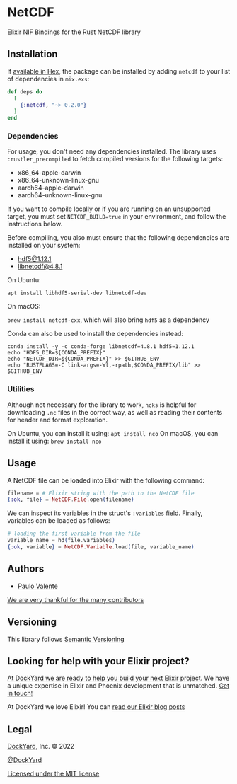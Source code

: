 
# NetCDF

Elixir NIF Bindings for the Rust NetCDF library

## Installation

If [available in Hex](https://hex.pm/docs/publish), the package can be installed
by adding `netcdf` to your list of dependencies in `mix.exs`:

```elixir
def deps do
  [
    {:netcdf, "~> 0.2.0"}
  ]
end
```

### Dependencies

For usage, you don't need any dependencies installed.
The library uses `:rustler_precompiled` to fetch compiled versions for the following targets:

- x86_64-apple-darwin
- x86_64-unknown-linux-gnu
- aarch64-apple-darwin
- aarch64-unknown-linux-gnu

If you want to compile locally or if you are running on an unsupported target,
you must set `NETCDF_BUILD=true` in your environment, and follow the instructions below.

Before compiling, you also must ensure that the following dependencies are installed on your system:

- hdf5@1.12.1
- libnetcdf@4.8.1

On Ubuntu:

`apt install libhdf5-serial-dev libnetcdf-dev`

On macOS:

`brew install netcdf-cxx`, which will also bring `hdf5` as a dependency

Conda can also be used to install the dependencies instead:

```shell
conda install -y -c conda-forge libnetcdf=4.8.1 hdf5=1.12.1
echo "HDF5_DIR=${CONDA_PREFIX}"
echo "NETCDF_DIR=${CONDA_PREFIX}" >> $GITHUB_ENV
echo "RUSTFLAGS=-C link-args=-Wl,-rpath,$CONDA_PREFIX/lib" >> $GITHUB_ENV
```

### Utilities

Although not necessary for the library to work, `ncks` is helpful for downloading `.nc` files in the correct way,
as well as reading their contents for header and format exploration.

On Ubuntu, you can install it using: `apt install nco`
On macOS, you can install it using: `brew install nco`

## Usage

A NetCDF file can be loaded into Elixir with the following command:

```elixir
filename = # Elixir string with the path to the NetCDF file
{:ok, file} = NetCDF.File.open(filename)
```

We can inspect its variables in the struct's `:variables` field.
Finally, variables can be loaded as follows:

```elixir
# loading the first variable from the file
variable_name = hd(file.variables)
{:ok, variable} = NetCDF.Variable.load(file, variable_name)
```

## Authors ##

- [Paulo Valente](https://github.com/polvalente)

[We are very thankful for the many contributors](https://github.com/dockyard/netcdf/graphs/contributors)

## Versioning ##

This library follows [Semantic Versioning](https://semver.org)

## Looking for help with your Elixir project? ##

[At DockYard we are ready to help you build your next Elixir project](https://dockyard.com/phoenix-consulting). We have a unique expertise
in Elixir and Phoenix development that is unmatched. [Get in touch!](https://dockyard.com/contact/hire-us)

At DockYard we love Elixir! You can [read our Elixir blog posts](https://dockyard.com/blog/categories/elixir)

## Legal ##

[DockYard](https://dockyard.com/), Inc. © 2022

[@DockYard](https://twitter.com/DockYard)

[Licensed under the MIT license](https://www.opensource.org/licenses/mit-license.php)